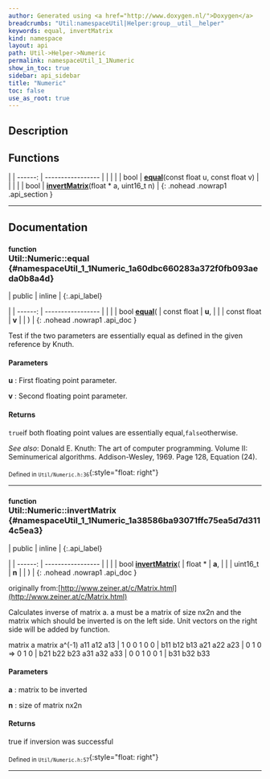 ```yaml
---
author: Generated using <a href="http://www.doxygen.nl/">Doxygen</a>
breadcrumbs: "Util:namespaceUtil|Helper:group__util__helper"
keywords: equal, invertMatrix
kind: namespace
layout: api
path: Util->Helper->Numeric
permalink: namespaceUtil_1_1Numeric
show_in_toc: true
sidebar: api_sidebar
title: "Numeric"
toc: false
use_as_root: true
---
```


## Description





## Functions

|
| ------: | ----------------- |
|  | |
| bool | **[equal](#namespaceUtil_1_1Numeric_1a60dbc660283a372f0fb093aeda0b8a4d)**(const float u, const float v) |
|  | |
| bool | **[invertMatrix](#namespaceUtil_1_1Numeric_1a38586ba93071ffc75ea5d7d3114c5ea3)**(float * a, uint16_t n) |
{: .nohead .nowrap1 .api_section }


-------------------------------------------------------------------

## Documentation

### <small>function</small><br/> Util::Numeric::equal {#namespaceUtil_1_1Numeric_1a60dbc660283a372f0fb093aeda0b8a4d}

| public | inline |
{:.api_label}

|
| ------: | ----------------- |
|  |
| bool **[equal](#namespaceUtil_1_1Numeric_1a60dbc660283a372f0fb093aeda0b8a4d)**( | const float | **u**, |
| | const float | **v** |
|   ) |
{: .nohead .nowrap1 .api_doc }



Test if the two parameters are essentially equal as defined in the given reference by Knuth.


#### Parameters
**u**
:  First floating point parameter.



**v**
:  Second floating point parameter.




#### Returns
`true`if both floating point values are essentially equal,`false`otherwise.



*See also*: Donald E. Knuth: The art of computer programming. Volume II: Seminumerical algorithms. Addison-Wesley, 1969. Page 128, Equation (24).





<sub>Defined in `Util/Numeric.h:36`</sub>{:style="float: right"}

-------------------------------------------------------------------

### <small>function</small><br/> Util::Numeric::invertMatrix {#namespaceUtil_1_1Numeric_1a38586ba93071ffc75ea5d7d3114c5ea3}

| public | inline |
{:.api_label}

|
| ------: | ----------------- |
|  |
| bool **[invertMatrix](#namespaceUtil_1_1Numeric_1a38586ba93071ffc75ea5d7d3114c5ea3)**( | float * | **a**, |
| | uint16_t | **n** |
|   ) |
{: .nohead .nowrap1 .api_doc }



originally from:[http://www.zeiner.at/c/Matrix.html](http://www.zeiner.at/c/Matrix.html)

Calculates inverse of matrix a. a must be a matrix of size nx2n and the matrix which should be inverted is on the left side. Unit vectors on the right side will be added by function.

matrix a matrix a^(-1) a11 a12 a13 | 1 0 0 1 0 0 | b11 b12 b13 a21 a22 a23 | 0 1 0 => 0 1 0 | b21 b22 b23 a31 a32 a33 | 0 0 1 0 0 1 | b31 b32 b33


#### Parameters
**a**
:  matrix to be inverted



**n**
:  size of matrix nx2n




#### Returns
true if inversion was successful





<sub>Defined in `Util/Numeric.h:57`</sub>{:style="float: right"}

-------------------------------------------------------------------

